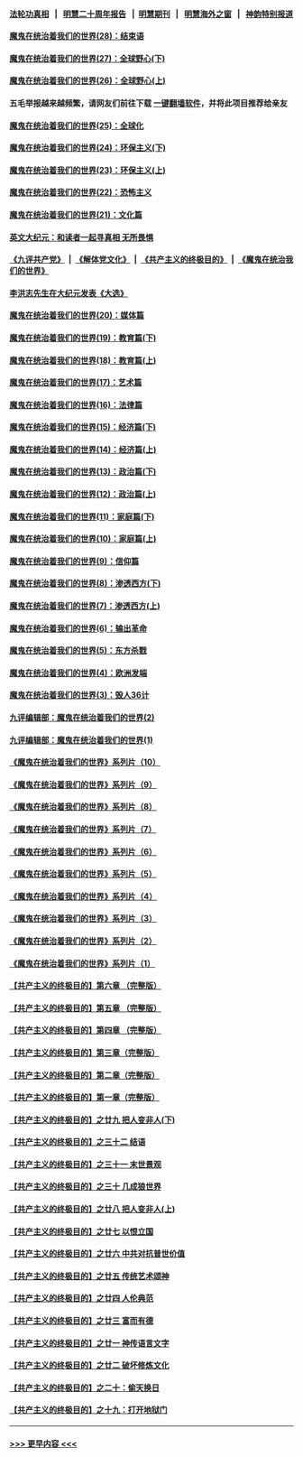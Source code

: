 #### [法轮功真相](https://github.com/gfw-breaker/truth/blob/master/README.md?t=0) &nbsp;&nbsp;|&nbsp;&nbsp; [明慧二十周年报告](https://github.com/gfw-breaker/mh-reports/blob/master/README.md?t=0) &nbsp;&nbsp;|&nbsp;&nbsp;[明慧期刊](https://github.com/gfw-breaker/mh-qikan) &nbsp;&nbsp;|&nbsp;&nbsp; [明慧海外之窗](https://github.com/gfw-breaker/mh-news/blob/master/README.md?t=0) &nbsp;&nbsp;|&nbsp;&nbsp; [神韵特别报道](https://github.com/gfw-breaker/mh-news/blob/master/shenyun.md?t=0)
#### [魔鬼在统治着我们的世界(28)：结束语](../pages/nsc422/n10936246.md?t=07060251) 
#### [魔鬼在统治着我们的世界(27)：全球野心(下)](../pages/nsc422/n10928319.md?t=07060251) 
#### [魔鬼在统治着我们的世界(26)：全球野心(上)](../pages/nsc422/n10900318.md?t=07060251) 
#### 五毛举报越来越频繁，请网友们前往下载 [一键翻墙软件](https://github.com/gfw-breaker/ssr-accounts)，并将此项目推荐给亲友
#### [魔鬼在统治着我们的世界(25)：全球化](../pages/nsc422/n10788205.md?t=07060251) 
#### [魔鬼在统治着我们的世界(24)：环保主义(下)](../pages/nsc422/n10695307.md?t=07060251) 
#### [魔鬼在统治着我们的世界(23)：环保主义(上)](../pages/nsc422/n10688613.md?t=07060251) 
#### [魔鬼在统治着我们的世界(22)：恐怖主义](../pages/nsc422/n10614727.md?t=07060251) 
#### [魔鬼在统治着我们的世界(21)：文化篇](../pages/nsc422/n10597706.md?t=07060251) 
#### [英文大纪元：和读者一起寻真相 无所畏惧](../pages/nsc422/n12542027.md?t=07060251) 
#### [《九评共产党》](https://github.com/begood0513/9ping.md/blob/master/README.md) &nbsp;|&nbsp; [《解体党文化》](../../../../jtdwh.md/blob/master/README.md)  &nbsp;|&nbsp; [《共产主义的终极目的》](../../../../gczydzjmd.md/blob/master/README.md) &nbsp;|&nbsp; [《魔鬼在统治我们的世界》](../../../../mgztzwmdsj.md/blob/master/README.md) 
#### [李洪志先生在大纪元发表《大选》](../pages/nsc422/n12534746.md?t=07060251) 
#### [魔鬼在统治着我们的世界(20)：媒体篇](../pages/nsc422/n10586579.md?t=07060251) 
#### [魔鬼在统治着我们的世界(19)：教育篇(下)](../pages/nsc422/n10564808.md?t=07060251) 
#### [魔鬼在统治着我们的世界(18)：教育篇(上)](../pages/nsc422/n10526970.md?t=07060251) 
#### [魔鬼在统治着我们的世界(17)：艺术篇](../pages/nsc422/n10499093.md?t=07060251) 
#### [魔鬼在统治着我们的世界(16)：法律篇](../pages/nsc422/n10485969.md?t=07060251) 
#### [魔鬼在统治着我们的世界(15)：经济篇(下)](../pages/nsc422/n10469975.md?t=07060251) 
#### [魔鬼在统治着我们的世界(14)：经济篇(上)](../pages/nsc422/n10457370.md?t=07060251) 
#### [魔鬼在统治着我们的世界(13)：政治篇(下)](../pages/nsc422/n10448270.md?t=07060251) 
#### [魔鬼在统治着我们的世界(12)：政治篇(上)](../pages/nsc422/n10444576.md?t=07060251) 
#### [魔鬼在统治着我们的世界(11)：家庭篇(下)](../pages/nsc422/n10440961.md?t=07060251) 
#### [魔鬼在统治着我们的世界(10)：家庭篇(上)](../pages/nsc422/n10435448.md?t=07060251) 
#### [魔鬼在统治着我们的世界(9)：信仰篇](../pages/nsc422/n10432159.md?t=07060251) 
#### [魔鬼在统治着我们的世界(8)：渗透西方(下)](../pages/nsc422/n10429603.md?t=07060251) 
#### [魔鬼在统治着我们的世界(7)：渗透西方(上)](../pages/nsc422/n10426013.md?t=07060251) 
#### [魔鬼在统治着我们的世界(6)：输出革命](../pages/nsc422/n10421536.md?t=07060251) 
#### [魔鬼在统治着我们的世界(5)：东方杀戮](../pages/nsc422/n10417707.md?t=07060251) 
#### [魔鬼在统治着我们的世界(4)：欧洲发端](../pages/nsc422/n10414890.md?t=07060251) 
#### [魔鬼在统治着我们的世界(3)：毁人36计](../pages/nsc422/n10411583.md?t=07060251) 
#### [九评编辑部：魔鬼在统治着我们的世界(2)](../pages/nsc422/n10410036.md?t=07060251) 
#### [九评编辑部：魔鬼在统治着我们的世界(1)](../pages/nsc422/n10406825.md?t=07060251) 
#### [《魔鬼在统治着我们的世界》系列片（10）](../pages/nsc422/n12292670.md?t=07060251) 
#### [《魔鬼在统治着我们的世界》系列片（9）](../pages/nsc422/n12290859.md?t=07060251) 
#### [《魔鬼在统治着我们的世界》系列片（8）](../pages/nsc422/n12287445.md?t=07060251) 
#### [《魔鬼在统治着我们的世界》系列片（7）](../pages/nsc422/n12283425.md?t=07060251) 
#### [《魔鬼在统治着我们的世界》系列片（6）](../pages/nsc422/n12282314.md?t=07060251) 
#### [《魔鬼在统治着我们的世界》系列片（5）](../pages/nsc422/n12281419.md?t=07060251) 
#### [《魔鬼在统治着我们的世界》系列片（4）](../pages/nsc422/n12274024.md?t=07060251) 
#### [《魔鬼在统治着我们的世界》系列片（3）](../pages/nsc422/n12271322.md?t=07060251) 
#### [《魔鬼在统治着我们的世界》系列片（2）](../pages/nsc422/n12269049.md?t=07060251) 
#### [《魔鬼在统治着我们的世界》系列片（1）](../pages/nsc422/n12267575.md?t=07060251) 
#### [【共产主义的终极目的】第六章 （完整版）](../pages/nsc422/n11428913.md?t=07060251) 
#### [【共产主义的终极目的】第五章 （完整版）](../pages/nsc422/n11428912.md?t=07060251) 
#### [【共产主义的终极目的】第四章 （完整版）](../pages/nsc422/n11428907.md?t=07060251) 
#### [【共产主义的终极目的】第三章（完整版）](../pages/nsc422/n11428848.md?t=07060251) 
#### [【共产主义的终极目的】第二章（完整版）](../pages/nsc422/n11428831.md?t=07060251) 
#### [【共产主义的终极目的】第一章（完整版）](../pages/nsc422/n11417651.md?t=07060251) 
#### [【共产主义的终极目的】之廿九 把人变非人(下)](../pages/nsc422/n11344140.md?t=07060251) 
#### [【共产主义的终极目的】之三十二 结语](../pages/nsc422/n11360535.md?t=07060251) 
#### [【共产主义的终极目的】之三十一 末世景观](../pages/nsc422/n11351129.md?t=07060251) 
#### [【共产主义的终极目的】之三十 几成狼世界](../pages/nsc422/n11348280.md?t=07060251) 
#### [【共产主义的终极目的】之廿八 把人变非人(上)](../pages/nsc422/n11340492.md?t=07060251) 
#### [【共产主义的终极目的】之廿七 以恨立国](../pages/nsc422/n11336944.md?t=07060251) 
#### [【共产主义的终极目的】之廿六 中共对抗普世价值](../pages/nsc422/n11324785.md?t=07060251) 
#### [【共产主义的终极目的】之廿五 传统艺术颂神](../pages/nsc422/n11296396.md?t=07060251) 
#### [【共产主义的终极目的】之廿四 人伦典范](../pages/nsc422/n11296397.md?t=07060251) 
#### [【共产主义的终极目的】之廿三 富而有德](../pages/nsc422/n11283598.md?t=07060251) 
#### [【共产主义的终极目的】之廿一 神传语言文字](../pages/nsc422/n11263265.md?t=07060251) 
#### [【共产主义的终极目的】之廿二 破坏修炼文化](../pages/nsc422/n11245728.md?t=07060251) 
#### [【共产主义的终极目的】之二十：偷天换日](../pages/nsc422/n11238846.md?t=07060251) 
#### [【共产主义的终极目的】之十九：打开地狱门](../pages/nsc422/n11206376.md?t=07060251) 

----
#### [ >>> 更早内容 <<< ](../indexes/nsc422-earlier.md)
